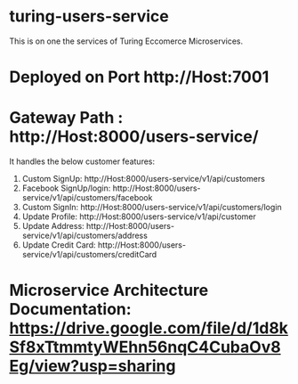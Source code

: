 # turing-users-service

This is on one the services of Turing Eccomerce Microservices. 

# Deployed on Port http://Host:7001

# Gateway Path :  http://Host:8000/users-service/ 

It handles the below customer features:

1. Custom SignUp: http://Host:8000/users-service/v1/api/customers
2. Facebook SignUp/login: http://Host:8000/users-service/v1/api/customers/facebook
3. Custom SignIn: http://Host:8000/users-service/v1/api/customers/login
4. Update Profile: http://Host:8000/users-service/v1/api/customer
5. Update Address: http://Host:8000/users-service/v1/api/customers/address
6. Update Credit Card: http://Host:8000/users-service/v1/api/customers/creditCard


# Microservice Architecture Documentation: https://drive.google.com/file/d/1d8kSf8xTtmmtyWEhn56nqC4CubaOv8Eg/view?usp=sharing








